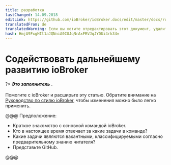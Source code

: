 ```yaml
---
title: разработка
lastChanged: 14.09.2018
editLink: https://github.com/ioBroker/ioBroker.docs/edit/master/docs/ru/community/project.md
translatedFrom: de
translatedWarning: Если вы хотите отредактировать этот документ, удалите поле «translationFrom», в противном случае этот документ будет снова автоматически переведен
hash: HmjA9FxgHIt1aJQNniA0CUJqNrAxFRVJqJYDUi4rk34=
---
```

# Содействовать дальнейшему развитию ioBroker
?> ***Это заполнитель*** .<br><br> Помогите с ioBroker и расширьте эту статью. Обратите внимание на [Руководство по стилю ioBroker](https://www.iobroker.net/#de/documentation/community/styleguidedoc.md), чтобы изменения можно было легко применить.

@@@ Предположение:

* Краткое знакомство с основной командой ioBroker.
* Кто в настоящее время отвечает за какие задачи в команде?
* Какие задачи являются вакантными, классифицируемыми согласно предварительному знанию читателя?
* Представьте GitHub.

@@@